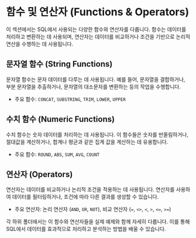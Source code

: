 # 함수 및 연산자 (Functions & Operators)

이 섹션에서는 SQL에서 사용되는 다양한 함수와 연산자를 다룹니다. 함수는 데이터를 처리하고 변환하는 데 사용되며, 연산자는 데이터를 비교하거나 조건을 기반으로 논리적 연산을 수행하는 데 사용됩니다.

## 문자열 함수 (String Functions)

문자열 함수는 문자 데이터를 다루는 데 사용됩니다. 예를 들어, 문자열을 결합하거나, 부분 문자열을 추출하거나, 문자열의 대소문자를 변환하는 등의 작업을 수행합니다.

- 주요 함수: `CONCAT`, `SUBSTRING`, `TRIM`, `LOWER`, `UPPER`

## 수치 함수 (Numeric Functions)

수치 함수는 숫자 데이터를 처리하는 데 사용됩니다. 이 함수들은 숫자를 반올림하거나, 절대값을 계산하거나, 합계나 평균과 같은 집계 값을 계산하는 데 유용합니다.

- 주요 함수: `ROUND`, `ABS`, `SUM`, `AVG`, `COUNT`

## 연산자 (Operators)

연산자는 데이터를 비교하거나 논리적 조건을 적용하는 데 사용됩니다. 연산자를 사용하여 데이터를 필터링하거나, 조건에 따라 다른 결과를 생성할 수 있습니다.

- 주요 연산자: 논리 연산자 (`AND`, `OR`, `NOT`), 비교 연산자 (`=`, `<>`, `<`, `>`, `<=`, `>=`)

각 하위 폴더에서는 이 함수와 연산자들을 실제 예제와 함께 자세히 다룹니다. 이를 통해 SQL에서 데이터를 효과적으로 처리하고 분석하는 방법을 배울 수 있습니다.

